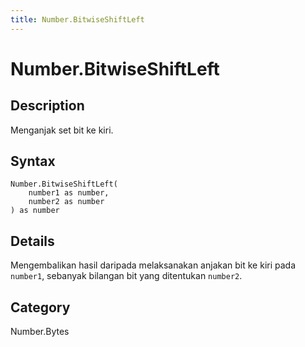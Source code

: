 ```yaml
---
title: Number.BitwiseShiftLeft
---
```


# Number.BitwiseShiftLeft


## Description

Menganjak set bit ke kiri.


## Syntax

```powerquery
Number.BitwiseShiftLeft(
    number1 as number,
    number2 as number
) as number
```


## Details

Mengembalikan hasil daripada melaksanakan anjakan bit ke kiri pada <code>number1</code>, sebanyak bilangan bit yang ditentukan <code>number2</code>.



## Category
Number.Bytes
